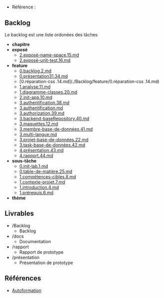 #  

- Référence :   

 

## Backlog 

Le backlog est une liste ordonées des tâches 

- **chapitre** 
- **exposé** 
  - [2.exposé-name-space.15.md](./Backlog/exposé/2.exposé-name-space.15.md) 
  - [2.exposé-unit-test.16.md](./Backlog/exposé/2.exposé-unit-test.16.md) 
- **feature** 
  - [0.backlog.2.md](./Backlog/feature/0.backlog.2.md) 
  - [0.présentation31.34.md](./Backlog/feature/0.présentation31.34.md) 
  - [0.réparation-css .14.md](./Backlog/feature/0.réparation-css .14.md) 
  - [1.analyse.11.md](./Backlog/feature/1.analyse.11.md) 
  - [1.diagramme-classes.20.md](./Backlog/feature/1.diagramme-classes.20.md) 
  - [2.init-app.10.md](./Backlog/feature/2.init-app.10.md) 
  - [3.authentification.38.md](./Backlog/feature/3.authentification.38.md) 
  - [3.authentification.md](./Backlog/feature/3.authentification.md) 
  - [3.authorization.39.md](./Backlog/feature/3.authorization.39.md) 
  - [3.backend-baseRepository.40.md](./Backlog/feature/3.backend-baseRepository.40.md) 
  - [3.maquettes.12.md](./Backlog/feature/3.maquettes.12.md) 
  - [3.membre-base-de-données.41.md](./Backlog/feature/3.membre-base-de-données.41.md) 
  - [3.multi-langue.md](./Backlog/feature/3.multi-langue.md) 
  - [3.projet-base-de-données.22.md](./Backlog/feature/3.projet-base-de-données.22.md) 
  - [3.task-base-de-données.42.md](./Backlog/feature/3.task-base-de-données.42.md) 
  - [4.présentation.43.md](./Backlog/feature/4.présentation.43.md) 
  - [4.rapport.44.md](./Backlog/feature/4.rapport.44.md) 
- **sous-tâche** 
  - [0.init-lab.1.md](./Backlog/sous-tâche/0.init-lab.1.md) 
  - [0.table-de-matière.25.md](./Backlog/sous-tâche/0.table-de-matière.25.md) 
  - [1.compétences-cibles.8.md](./Backlog/sous-tâche/1.compétences-cibles.8.md) 
  - [1.contexte-projet.7.md](./Backlog/sous-tâche/1.contexte-projet.7.md) 
  - [1.introduction.4.md](./Backlog/sous-tâche/1.introduction.4.md) 
  - [1.prérequis.6.md](./Backlog/sous-tâche/1.prérequis.6.md) 
- **thème** 
## Livrables 

 

- /Backlog 
  - Backlog 
- /docs 
  - Documentation 
- /rapport 
  - Rapport de prototype 
- /présentation 
  - Présentation de prototype 
## Références 

 

- [Autoformation](#) 

